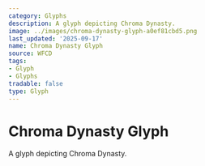 ```yaml
---
category: Glyphs
description: A glyph depicting Chroma Dynasty.
image: ../images/chroma-dynasty-glyph-a0ef81cbd5.png
last_updated: '2025-09-17'
name: Chroma Dynasty Glyph
source: WFCD
tags:
- Glyph
- Glyphs
tradable: false
type: Glyph
---
```


# Chroma Dynasty Glyph

A glyph depicting Chroma Dynasty.

